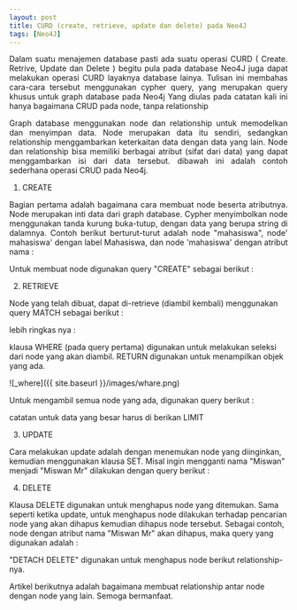 ```yaml
---
layout: post
title: CURD (create, retrieve, update dan delete) pada Neo4J
tags: [Neo4J]
---
```


<div style="text-align: justify"> Dalam suatu menajemen database pasti ada suatu operasi CURD ( Create. Retrive, Update dan Delete ) begitu pula pada database Neo4J juga dapat melakukan operasi CURD layaknya database lainya. Tulisan ini membahas cara-cara tersebut menggunakan cypher query, yang merupakan query khusus untuk graph database pada Neo4j
Yang diulas pada catatan kali ini hanya bagaimana CRUD pada node, tanpa relationship

Graph database menggunakan node dan relationship untuk memodelkan dan menyimpan data. Node merupakan data itu sendiri, sedangkan relationship menggambarkan keterkaitan data dengan data yang lain. Node dan relationship bisa memiliki berbagai atribut (sifat dari data) yang dapat menggambarkan isi dari data tersebut. dibawah ini adalah contoh sederhana operasi CRUD pada Neo4j.
  </div>

1. CREATE
<div style="text-align: justify">
Bagian pertama adalah bagaimana cara membuat node beserta atributnya. Node merupakan inti data dari graph database. Cypher menyimbolkan node menggunakan tanda kurung buka-tutup, dengan data yang berupa string di dalamnya. Contoh berikut berturut-turut adalah node "mahasiswa", node' mahasiswa' dengan label Mahasiswa, dan node 'mahasiswa' dengan atribut nama :  </div>
<script src="https://gist.github.com/wanwanvm/16c3e747f604e6aeb102edaffd6ed697.js"></script>

Untuk membuat node digunakan query "CREATE" sebagai berikut :

<script src="https://gist.github.com/wanwanvm/9f80574a69de4f2ffb7a5c985fcca6c4.js"></script>


2. RETRIEVE

Node yang telah dibuat, dapat di-retrieve (diambil kembali) menggunakan query MATCH sebagai berikut :

<script src="https://gist.github.com/wanwanvm/275bbe080d77598962c96473be23e5c1.js"></script>

lebih ringkas nya :
<script src="https://gist.github.com/wanwanvm/ee6869f35105b0c5c60ded79baabd43b.js"></script>

klausa WHERE (pada query pertama) digunakan untuk melakukan seleksi dari node yang akan diambil. RETURN digunakan untuk menampilkan objek yang ada.

![_where]({{ site.baseurl }}/images/whare.png)
  

 Untuk mengambil semua node yang ada, digunakan query berikut : 

<script src="https://gist.github.com/wanwanvm/61218c38dff20c97ce897591fd3e3d75.js"></script>
 catatan untuk data yang besar harus di berikan LIMIT
  
3. UPDATE

  Cara melakukan update adalah dengan menemukan node yang diinginkan, kemudian menggunakan klausa SET. Misal ingin mengganti nama "Miswan" menjadi "Miswan Mr" dilakukan dengan query berikut :
  
  <script src="https://gist.github.com/wanwanvm/e885e26564f137735b10a4bc7cca6312.js"></script>

4. DELETE

Klausa DELETE digunakan untuk menghapus node yang ditemukan. Sama seperti ketika update, untuk menghapus node dilakukan terhadap pencarian node yang akan dihapus kemudian dihapus node tersebut. Sebagai contoh, node dengan atribut nama "Miswan Mr" akan dihapus, maka query yang digunakan adalah :
  
<script src="https://gist.github.com/wanwanvm/bb8e5e09456a58fc6c5f4ba8dd3e4bfd.js"></script>
  
"DETACH DELETE" digunakan untuk menghapus node berikut relationship-nya.


Artikel berikutnya adalah bagaimana membuat relationship antar node dengan node yang lain. Semoga bermanfaat.
